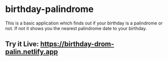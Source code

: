# birthday-palindrome

This is a basic application which finds out if your birthday is a palindrome or not. If not it shows you the nearest palindrome date to your birthday.

## Try it Live: https://birthday-drom-palin.netlify.app
